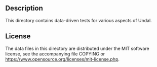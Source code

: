 Description
------------

This directory contains data-driven tests for various aspects of Undal.

License
--------

The data files in this directory are distributed under the MIT software
license, see the accompanying file COPYING or
https://www.opensource.org/licenses/mit-license.php.

